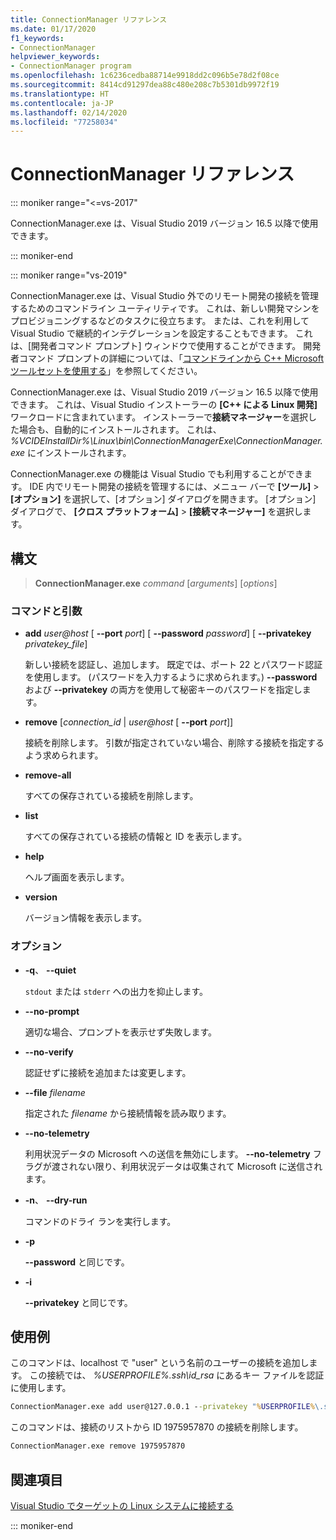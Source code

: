 ```yaml
---
title: ConnectionManager リファレンス
ms.date: 01/17/2020
f1_keywords:
- ConnectionManager
helpviewer_keywords:
- ConnectionManager program
ms.openlocfilehash: 1c6236cedba88714e9918dd2c096b5e78d2f08ce
ms.sourcegitcommit: 8414cd91297dea88c480e208c7b5301db9972f19
ms.translationtype: HT
ms.contentlocale: ja-JP
ms.lasthandoff: 02/14/2020
ms.locfileid: "77258034"
---
```

# <a name="connectionmanager-reference"></a>ConnectionManager リファレンス

::: moniker range="<=vs-2017"

ConnectionManager.exe は、Visual Studio 2019 バージョン 16.5 以降で使用できます。

::: moniker-end

::: moniker range="vs-2019"

ConnectionManager.exe は、Visual Studio 外でのリモート開発の接続を管理するためのコマンドライン ユーティリティです。 これは、新しい開発マシンをプロビジョニングするなどのタスクに役立ちます。 または、これを利用して Visual Studio で継続的インテグレーションを設定することもできます。 これは、[開発者コマンド プロンプト] ウィンドウで使用することができます。 開発者コマンド プロンプトの詳細については、「[コマンドラインから C++ Microsoft ツールセットを使用する](../build/building-on-the-command-line.md)」を参照してください。

ConnectionManager.exe は、Visual Studio 2019 バージョン 16.5 以降で使用できます。 これは、Visual Studio インストーラーの **[C++ による Linux 開発]** ワークロードに含まれています。 インストーラーで**接続マネージャー**を選択した場合も、自動的にインストールされます。 これは、 *%VCIDEInstallDir%\\Linux\\bin\\ConnectionManagerExe\\ConnectionManager.exe* にインストールされます。

ConnectionManager.exe の機能は Visual Studio でも利用することができます。 IDE 内でリモート開発の接続を管理するには、メニュー バーで **[ツール]**  >  **[オプション]** を選択して、[オプション] ダイアログを開きます。 [オプション] ダイアログで、 **[クロス プラットフォーム]**  >  **[接続マネージャー]** を選択します。

## <a name="syntax"></a>構文

> **ConnectionManager.exe** *command* \[*arguments*] \[*options*]

### <a name="commands-and-arguments"></a>コマンドと引数

- **add** *user\@host* \[ **--port** *port*] \[ **--password** *password*] \[ **--privatekey** *privatekey_file*]

  新しい接続を認証し、追加します。 既定では、ポート 22 とパスワード認証を使用します。 (パスワードを入力するように求められます。) **--password** および **--privatekey** の両方を使用して秘密キーのパスワードを指定します。

- **remove** \[*connection_id* \| *user\@host* \[ **--port** *port*]]

  接続を削除します。 引数が指定されていない場合、削除する接続を指定するよう求められます。

- **remove-all**

  すべての保存されている接続を削除します。

- **list**

  すべての保存されている接続の情報と ID を表示します。

- **help**

  ヘルプ画面を表示します。

- **version**

  バージョン情報を表示します。

### <a name="options"></a>オプション

- **-q**、 **--quiet**

  `stdout` または `stderr` への出力を抑止します。

- **--no-prompt**

  適切な場合、プロンプトを表示せず失敗します。

- **--no-verify**

  認証せずに接続を追加または変更します。

- **--file** *filename*

  指定された *filename* から接続情報を読み取ります。

- **--no-telemetry**

  利用状況データの Microsoft への送信を無効にします。 **--no-telemetry** フラグが渡されない限り、利用状況データは収集されて Microsoft に送信されます。  

- **-n**、 **--dry-run**

  コマンドのドライ ランを実行します。

- **-p**

  **--password** と同じです。

- **-i**

  **--privatekey** と同じです。

## <a name="examples"></a>使用例

このコマンドは、localhost で "user" という名前のユーザーの接続を追加します。 この接続では、 *%USERPROFILE%\.ssh\id_rsa* にあるキー ファイルを認証に使用します。

```cmd
ConnectionManager.exe add user@127.0.0.1 --privatekey "%USERPROFILE%\.ssh\id_rsa"
```

このコマンドは、接続のリストから ID 1975957870 の接続を削除します。

```cmd
ConnectionManager.exe remove 1975957870
```

## <a name="see-also"></a>関連項目

[Visual Studio でターゲットの Linux システムに接続する](connect-to-your-remote-linux-computer.md)

::: moniker-end
